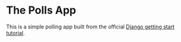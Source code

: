 # The Polls App

This is a simple polling app built from the official [Django getting start tutorial](https://docs.djangoproject.com/en/1.10/intro/).
